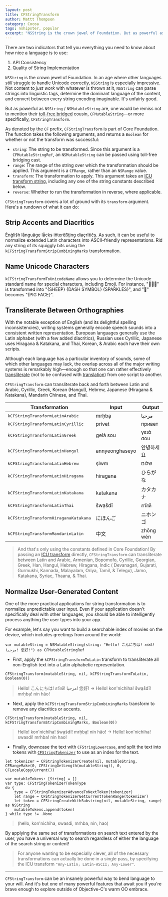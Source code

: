 ```yaml
---
layout: post
title: CFStringTransform
author: Mattt Thompson
category: Cocoa
tags: nshipster, popular
excerpt: "NSString is the crown jewel of Foundation. But as powerful as it is, one would be remiss not to mention its toll-free bridged cousin, CFMutableString—or more specifically, CFStringTransform."
---
```


There are two indicators that tell you everything you need to know about how nice a language is to use:

1. API Consistency
2. Quality of String Implementation

`NSString` is the crown jewel of Foundation. In an age where other languages _still_ struggle to handle Unicode correctly, `NSString` is especially impressive. Not content to _just work_ with whatever is thrown at it, `NSString` can parse strings into linguistic tags, determine the dominant language of the content, and convert between every string encoding imaginable. It's unfairly good.

But as powerful as `NSString` / `NSMutableString` are, one would be remiss not to mention their [toll-free bridged](http://developer.apple.com/library/ios/#documentation/CoreFoundation/Conceptual/CFDesignConcepts/Articles/tollFreeBridgedTypes.html) cousin, `CFMutableString`—or more specifically, `CFStringTransform`.

As denoted by the `CF` prefix, `CFStringTransform` is part of Core Foundation. The function takes the following arguments, and returns a `Boolean` for whether or not the transform was successful:

- `string`: The string to be transformed. Since this argument is a `CFMutableStringRef`, an `NSMutableString` can be passed using toll-free bridging cast.
- `range`: The range of the string over which the transformation should be applied. This argument is a `CFRange`, rather than an `NSRange` value.
- `transform`: The transformation to apply. This argument takes an [ICU transform string](http://userguide.icu-project.org/transforms/general), including any one of the string constants described below.
- `reverse`: Whether to run the transformation in reverse, where applicable.

`CFStringTransform` covers a lot of ground with its `transform` argument. Here's a rundown of what it can do:

## Strip Accents and Diacritics

Énġlišh långuãge lẳcks iñterêßţing diaçrïtičş. As such, it can be useful to normalize extended Latin characters into ASCII-friendly representations. Rid any string of its squiggly bits using the `kCFStringTransformStripCombiningMarks` transformation.

## Name Unicode Characters

`kCFStringTransformToUnicodeName` allows you to determine the Unicode standard name for special characters, including Emoji. For instance, "🐑💨✨" is transformed into "{SHEEP} {DASH SYMBOL} {SPARKLES}", and "🐷" becomes "{PIG FACE}".

## Transliterate Between Orthographies

With the notable exception of English (and its delightful spelling inconsistencies), writing systems generally encode speech sounds into a consistent written representation. European languages generally use the Latin alphabet (with a few added diacritics), Russian uses Cyrillic, Japanese uses Hiragana & Katakana, and Thai, Korean, & Arabic each have their own scripts.

Although each language has a particular inventory of sounds, some of which other languages may lack, the overlap across all of the major writing systems is remarkably high—enough so that one can rather effectively [transliterate](http://en.wikipedia.org/wiki/Transliteration) (not to be confused with [translation](http://en.wikipedia.org/wiki/Translation)) from one script to another.

`CFStringTransform` can transliterate back and forth between Latin and Arabic, Cyrillic, Greek, Korean (Hangul), Hebrew, Japanese (Hiragana & Katakana), Mandarin Chinese, and Thai.

<table>
  <thead>
    <tr>
      <th>Transformation</th>
      <th>Input</th>
      <th>Output</th>
    </tr>
  </thead>
  <tbody>
    <tr>
      <td><tt>kCFStringTransformLatinArabic</tt></td>
      <td>mrḥbạ</td>
      <td>مرحبا</td>
    </tr>
    <tr>
      <td><tt>kCFStringTransformLatinCyrillic</tt></td>
      <td>privet</td>
      <td>привет</td>
    </tr>
    <tr>
      <td><tt>kCFStringTransformLatinGreek</tt></td>
      <td>geiá sou</td>
      <td>γειά σου</td>
    </tr>
    <tr>
      <td><tt>kCFStringTransformLatinHangul</tt></td>
      <td>annyeonghaseyo</td>
      <td>안녕하세요</td>
    </tr>
    <tr>
      <td><tt>kCFStringTransformLatinHebrew</tt></td>
      <td>şlwm</td>
      <td>שלום</td>
    </tr>
    <tr>
      <td><tt>kCFStringTransformLatinHiragana</tt></td>
      <td>hiragana</td>
      <td>ひらがな</td>
    </tr>
    <tr>
      <td><tt>kCFStringTransformLatinKatakana</tt></td>
      <td>katakana</td>
      <td>カタカナ</td>
    </tr>
    <tr>
      <td><tt>kCFStringTransformLatinThai</tt></td>
      <td>s̄wạs̄dī</td>
      <td>สวัสดี</td>
    </tr>
    <tr>
      <td><tt>kCFStringTransformHiraganaKatakana</tt></td>
      <td>にほんご</td>
      <td>ニホンゴ</td>
    </tr>
    <tr>
      <td><tt>kCFStringTransformMandarinLatin</tt></td>
      <td>中文</td>
      <td>zhōng wén</td>
    </tr>
  </tbody>
</table>

> And that's only using the constants defined in Core Foundation! By passing an [ICU transform](http://userguide.icu-project.org/transforms/general#TOC-ICU-Transliterators) directly, `CFStringTransform` can transliterate between Latin and Arabic, Armenian, Bopomofo, Cyrillic, Georgian, Greek, Han, Hangul, Hebrew, Hiragana, Indic ( Devanagari, Gujarati, Gurmukhi, Kannada, Malayalam, Oriya, Tamil, & Telegu), Jamo, Katakana, Syriac, Thaana, & Thai.

## Normalize User-Generated Content

One of the more practical applications for string transformation is to normalize unpredictable user input. Even if your application doesn't specifically deal with other languages, you should be able to intelligently process anything the user types into your app.

For example, let's say you want to build a searchable index of movies on the device, which includes greetings from around the world:

~~~{swift}
var mutableString = NSMutableString(string: "Hello! こんにちは! สวัสดี! مرحبا! 您好!") as CFMutableStringRef
~~~

- First, apply the `kCFStringTransformToLatin` transform to transliterate all non-English text into a Latin alphabetic representation.

~~~{swift}
CFStringTransform(mutableString, nil, kCFStringTransformToLatin, Boolean(0))
~~~

> Hello! こんにちは! สวัสดี! مرحبا! 您好! →
> Hello! kon'nichiha! s̄wạs̄dī! mrḥbạ! nín hǎo!

- Next, apply the `kCFStringTransformStripCombiningMarks` transform to remove any diacritics or accents.

~~~{swift}
CFStringTransform(mutableString, nil, kCFStringTransformStripCombiningMarks, Boolean(0))
~~~

> Hello! kon'nichiha! s̄wạs̄dī! mrḥbạ! nín hǎo! →
> Hello! kon'nichiha! swasdi! mrhba! nin hao!

- Finally, downcase the text with `CFStringLowercase`, and split the text into tokens with [`CFStringTokenizer`](https://developer.apple.com/library/mac/#documentation/CoreFoundation/Reference/CFStringTokenizerRef/Reference/reference.html) to use as an index for the text.

~~~{swift}
let tokenizer = CFStringTokenizerCreate(nil, mutableString, CFRangeMake(0, CFStringGetLength(mutableString)), 0, CFLocaleCopyCurrent())

var mutableTokens: [String] = []
var type: CFStringTokenizerTokenType
do {
    type = CFStringTokenizerAdvanceToNextToken(tokenizer)
    let range = CFStringTokenizerGetCurrentTokenRange(tokenizer)
    let token = CFStringCreateWithSubstring(nil, mutableString, range) as NSString
    mutableTokens.append(token)
} while type != .None
~~~

> (hello, kon'nichiha, swasdi, mrhba, nin, hao)

By applying the same set of transformations on search text entered by the user, you have a universal way to search regardless of either the language of the search string or content!

> For anyone wanting to be especially clever, all of the necessary transformations can actually be done in a single pass, by specifying the ICU transform `"Any-Latin; Latin-ASCII; Any-Lower"`.

* * *

`CFStringTransform` can be an insanely powerful way to bend language to your will. And it's but one of many powerful features that await you if you're brave enough to explore outside of Objective-C's warm OO embrace.
